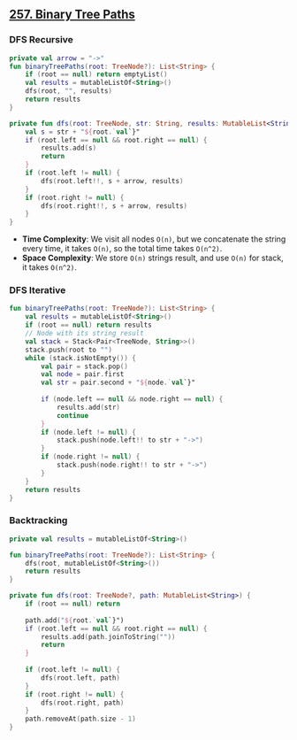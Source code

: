 ## [257. Binary Tree Paths](https://leetcode.com/problems/binary-tree-paths/)

### DFS Recursive
```kotlin
private val arrow = "->"
fun binaryTreePaths(root: TreeNode?): List<String> {
    if (root == null) return emptyList()
    val results = mutableListOf<String>()
    dfs(root, "", results)
    return results
}

private fun dfs(root: TreeNode, str: String, results: MutableList<String>) {
    val s = str + "${root.`val`}"
    if (root.left == null && root.right == null) {
        results.add(s)
        return
    }
    if (root.left != null) {
        dfs(root.left!!, s + arrow, results)
    }
    if (root.right != null) {
        dfs(root.right!!, s + arrow, results)
    }
}
```

* **Time Complexity**: We visit all nodes `O(n)`, but we concatenate the string every time, it takes `O(n)`, so the total time takes `O(n^2)`.
* **Space Complexity**: We store `O(n)` strings result, and use `O(n)` for stack, it takes `O(n^2)`.

### DFS Iterative
```kotlin
fun binaryTreePaths(root: TreeNode?): List<String> {
    val results = mutableListOf<String>()
    if (root == null) return results
    // Node with its string result
    val stack = Stack<Pair<TreeNode, String>>()
    stack.push(root to "")
    while (stack.isNotEmpty()) {
        val pair = stack.pop()
        val node = pair.first
        val str = pair.second + "${node.`val`}"
        
        if (node.left == null && node.right == null) {
            results.add(str)
            continue
        } 
        if (node.left != null) {
            stack.push(node.left!! to str + "->")
        } 
        if (node.right != null) {
            stack.push(node.right!! to str + "->")
        }
    }
    return results
}
```

### Backtracking
```kotlin
private val results = mutableListOf<String>()

fun binaryTreePaths(root: TreeNode?): List<String> {
    dfs(root, mutableListOf<String>())
    return results    
}

private fun dfs(root: TreeNode?, path: MutableList<String>) {
    if (root == null) return
    
    path.add("${root.`val`}")
    if (root.left == null && root.right == null) {
        results.add(path.joinToString(""))
        return
    }
    
    if (root.left != null) {
        dfs(root.left, path)
    }
    if (root.right != null) {
        dfs(root.right, path)
    }
    path.removeAt(path.size - 1)
}
```